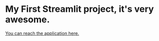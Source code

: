 # My First Streamlit project, it's very awesome.
[You can reach the application here.](https://hosting-advisor-tool.streamlit.app/)
